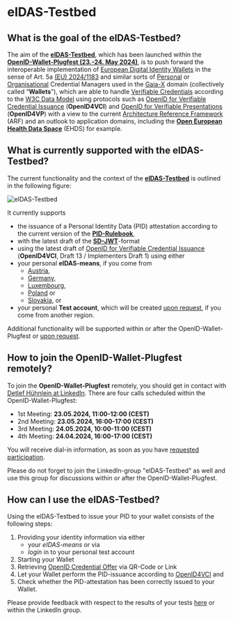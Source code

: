 # eIDAS-Testbed
## What is the goal of the eIDAS-Testbed?
The aim of the **[eIDAS-Testbed](https://test.eID.AS)**, which has been launched within the **[OpenID-Wallet-Plugfest (23.-24. May 2024)](https://gaia-x.eu/tech-x-2024/)**, is to push forward the interoperable implementation of [European Digital Identity Wallets](https://ec.europa.eu/digital-building-blocks/sites/display/EUDIGITALIDENTITYWALLET/EU+Digital+Identity+Wallet+Home) in the sense of Art. 5a [(EU) 2024/1183](https://eur-lex.europa.eu/eli/reg/2024/1183/oj) and similar sorts of [Personal](https://gitlab.eclipse.org/eclipse/xfsc/pcm) or [Organisational](https://gitlab.eclipse.org/eclipse/xfsc/organisational-credential-manager-w-stack) Credential Managers used in the [Gaia-X](https://gaia-x.eu/) domain
(collectively called “**Wallets**”), which are able to handle [Verifiable Credentials](https://en.wikipedia.org/wiki/Verifiable_credentials) according 
to the [W3C Data Model](https://www.w3.org/TR/vc-data-model/) using protocols such as [OpenID for Verifiable Credential Issuance](https://openid.net/specs/openid-4-verifiable-credential-issuance-1_0.html) 
(**OpenID4VCI**) and [OpenID for Verifiable Presentations](https://openid.net/specs/openid-4-verifiable-presentations-1_0.html) (**OpenID4VP**) with a view to the 
current [Architecture Reference Framework](https://github.com/eu-digital-identity-wallet/eudi-doc-architecture-and-reference-framework/blob/main/docs/arf.md) (ARF) and an outlook to application domains,
including the [**Open European Health Data Space**](https://github.com/eu-digital-identity-wallet/eudi-doc-architecture-and-reference-framework/blob/main/docs/arf.md) (EHDS) for example.

## What is currently supported with the eIDAS-Testbed? 
The current functionality and the context of the **[eIDAS-Testbed](https://test.eID.AS)** is outlined in the following figure:

![eIDAS-Testbed](https://github.com/goeIDAS/testbed/assets/78415390/a40a4412-b248-4d2e-b400-9c89cae6c734)

It currently supports 
* the issuance of a Personal Identity Data (PID) attestation according to the current version of the **[PID-Rulebook](https://eu-digital-identity-wallet.github.io/eudi-doc-architecture-and-reference-framework/latest/annexes/annex-3/annex-3.01-pid-rulebook/)**,
* with the latest draft of the **[SD-JWT](https://datatracker.ietf.org/doc/draft-ietf-oauth-selective-disclosure-jwt/)**-format
* using the latest draft of [OpenID for Verifiable Credential Issuance](https://openid.net/specs/openid-4-verifiable-credential-issuance-1_0.html) 
(**OpenID4VCI**, Draft 13 / Implementers Draft 1) using either 
* your personal **eIDAS-means**, if you come from
  *  [Austria](https://ec.europa.eu/digital-building-blocks/sites/display/EIDCOMMUNITY/Austria),
  *  [Germany](https://ec.europa.eu/digital-building-blocks/sites/display/EIDCOMMUNITY/Germany),
  *  [Luxembourg](https://ec.europa.eu/digital-building-blocks/sites/display/EIDCOMMUNITY/Luxembourg),
  *  [Poland](https://ec.europa.eu/digital-building-blocks/sites/display/EIDCOMMUNITY/Poland) or
  * [Slovakia](https://ec.europa.eu/digital-building-blocks/sites/display/EIDCOMMUNITY/Slovakia+-+eID+Scheme), or
* your personal **Test account**, which will be created [upon request](https://www.linkedin.com/in/michael-rauh-0b3218151/), if you come from another region.

Additional functionality will be supported within or after the OpenID-Wallet-Plugfest or [upon request](https://www.linkedin.com/in/dr-detlef-h%C3%BChnlein-12476439/).

## How to join the OpenID-Wallet-Plugfest remotely?
To join the **OpenID-Wallet-Plugfest** remotely, you should get in contact with [Detlef Hühnlein at LinkedIn](https://www.linkedin.com/in/dr-detlef-h%C3%BChnlein-12476439/). 
There are four calls scheduled within the OpenID-Wallet-Plugfest:
*	1st Meeting: **23.05.2024, 11:00-12:00 (CEST)**
*	2nd Meeting: **23.05.2024, 16:00-17:00 (CEST)**
*	3rd Meeting: **24.05.2024, 10:00-11:00 (CEST)**
*	4th Meeting: **24.04.2024, 16:00-17:00 (CEST)**

You will receive dial-in information, as soon as  you have [requested participation](https://www.linkedin.com/in/dr-detlef-h%C3%BChnlein-12476439/). 

Please do not forget to join the LinkedIn-group "eIDAS-Testbed" as well and use this group for discussions within or after the OpenID-Wallet-Plugfest.

## How can I use the eIDAS-Testbed?
Using the eIDAS-Testbed to issue your PID to your wallet consists of the following steps:
1) Providing your identity information via either
   * your *eIDAS-means* or via
   * *login* in to your personal test account
2) Starting your Wallet
3) Retrieving [OpenID Credential Offer](https://openid.net/specs/openid-4-verifiable-credential-issuance-1_0.html#name-credential-offer) via QR-Code or Link
4) Let your Wallet perform the PID-issuance according to [OpenID4VCI](https://openid.net/specs/openid-4-verifiable-credential-issuance-1_0.html) and
5) Check whether the PID-attestation has been correctly issued to your Wallet.

Please provide feedback with respect to the results of your tests [here](https://github.com/goeIDAS/testbed/issues) or within the LinkedIn group.


